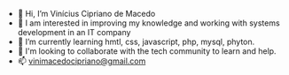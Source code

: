 - 👋 Hi, I’m Vinícius Cipriano de Macedo
- 👀 I am interested in improving my knowledge and working with systems development in an IT company
- 🌱 I’m currently learning hmtl, css, javascript, php, mysql, phyton.
- 💞️ I'm looking to collaborate with the tech community to learn and help.
- 📫 vinimacedocipriano@gmail.com

<!---
ViniMaced0/ViniMaced0 is a ✨ special ✨ repository because its `README.md` (this file) appears on your GitHub profile.
You can click the Preview link to take a look at your changes.
--->
